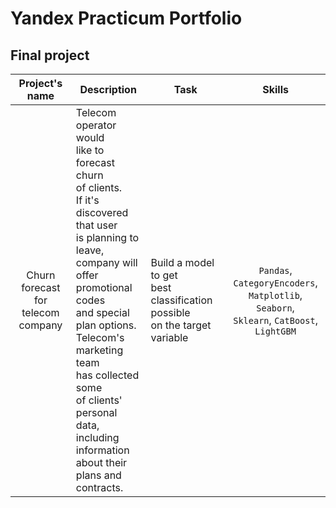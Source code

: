 # Yandex Practicum Portfolio

## Final project


| Project's name | Description | Task | Skills |
| :----:|  ---- |  ---- |  :----: |
| Churn forecast<br/>for telecom company | Telecom operator would<br/> like to forecast churn<br/> of clients.<br/> If it's discovered that user<br/> is planning to leave,<br/> company will offer<br/> promotional codes<br/> and special plan options.<br/> Telecom's marketing team<br/> has collected some<br/> of clients' personal<br/> data, including<br/> information about their<br/> plans and contracts. | Build a model to get<br/> best classification possible<br/> on the target variable | `Pandas`, `СategoryEncoders`,<br/> `Matplotlib`, `Seaborn`,<br/> `Sklearn`, `CatBoost`, `LightGBM`
